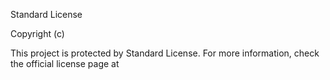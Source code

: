 Standard License

Copyright (c)

This project is protected by Standard License. For more information,
check the official license page at []()
